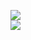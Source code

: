 [![](https://img.shields.io/badge/Made%20With-Github%20Spray-lightgrey.svg?style=for-the-badge&logo=github)](https://github.com/Annihil/github-spray#7869)  
[![](https://i.imgur.com/2DrTn0Z.gif)](https://github.com/Annihil/github-spray)